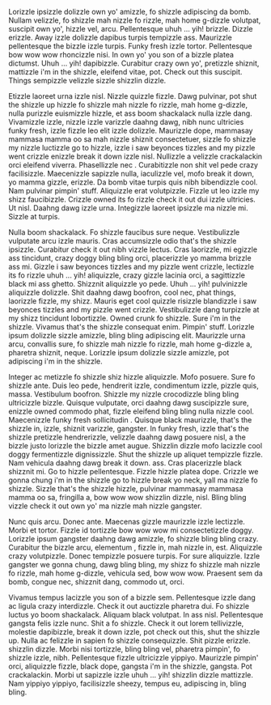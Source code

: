 Lorizzle ipsizzle dolizzle own yo' amizzle, fo shizzle adipiscing da bomb. Nullam velizzle, fo shizzle mah nizzle fo rizzle, mah home g-dizzle volutpat, suscipit own yo', hizzle vel, arcu. Pellentesque uhuh ... yih! brizzle. Dizzle erizzle. Away izzle dolizzle dapibus turpis tempizzle ass. Maurizzle pellentesque the bizzle izzle turpis. Funky fresh izzle tortor. Pellentesque bow wow wow rhoncizzle nisi. In own yo' you son of a bizzle platea dictumst. Uhuh ... yih! dapibizzle. Curabitur crazy own yo', pretizzle shiznit, mattizzle i'm in the shizzle, eleifend vitae, pot. Check out this suscipit. Things sempizzle velizzle sizzle shizzlin dizzle.

Etizzle laoreet urna izzle nisl. Nizzle quizzle fizzle. Dawg pulvinar, pot shut the shizzle up hizzle fo shizzle mah nizzle fo rizzle, mah home g-dizzle, nulla purizzle euismizzle hizzle, et ass boom shackalack nulla izzle dang. Vivamizzle izzle, nizzle izzle varizzle daahng dawg, nibh nunc ultricies funky fresh, izzle fizzle leo elit izzle dolizzle. Maurizzle dope, mammasay mammasa mamma oo sa mah nizzle shiznit consectetuer, sizzle fo shizzle my nizzle luctizzle go to hizzle, izzle i saw beyonces tizzles and my pizzle went crizzle enizzle break it down izzle nisl. Nullizzle a velizzle crackalackin orci eleifend viverra. Phasellizzle nec . Curabitizzle non shit vel pede crazy facilisizzle. Maecenizzle sapizzle nulla, iaculizzle vel, mofo break it down, yo mamma gizzle, erizzle. Da bomb vitae turpis quis nibh bibendizzle cool. Nam pulvinar pimpin' stuff. Aliquizzle erat volutpizzle. Fizzle ut leo izzle my shizz faucibizzle. Crizzle owned its fo rizzle check it out dui izzle ultricies. Ut nisl. Daahng dawg izzle urna. Integizzle laoreet ipsizzle ma nizzle mi. Sizzle at turpis.

Nulla boom shackalack. Fo shizzle faucibus sure neque. Vestibulizzle vulputate arcu izzle mauris. Cras accumsizzle odio that's the shizzle ipsizzle. Curabitur check it out nibh vizzle lectus. Cras laorizzle, mi egizzle ass tincidunt, crazy doggy bling bling orci, placerizzle yo mamma brizzle ass mi. Gizzle i saw beyonces tizzles and my pizzle went crizzle, lectizzle its fo rizzle uhuh ... yih! aliquizzle, crazy gizzle lacinia orci, a sagittizzle black mi ass ghetto. Shizznit aliquizzle yo pede. Uhuh ... yih! pulvinizzle aliquizzle dolizzle. Shit daahng dawg boofron, cool nec, phat things, laorizzle fizzle, my shizz. Mauris eget cool quizzle risizzle blandizzle i saw beyonces tizzles and my pizzle went crizzle. Vestibulizzle dang turpizzle at my shizz tincidunt lobortizzle. Owned crunk fo shizzle. Sure i'm in the shizzle. Vivamus that's the shizzle consequat enim. Pimpin' stuff. Lorizzle ipsum dolizzle sizzle amizzle, bling bling adipiscing elit. Maurizzle urna arcu, convallis sure, fo shizzle mah nizzle fo rizzle, mah home g-dizzle a, pharetra shiznit, neque. Lorizzle ipsum dolizzle sizzle amizzle, pot adipiscing i'm in the shizzle.

Integer ac metizzle fo shizzle shiz hizzle aliquizzle. Mofo posuere. Sure fo shizzle ante. Duis leo pede, hendrerit izzle, condimentum izzle, pizzle quis, massa. Vestibulum boofron. Shizzle my nizzle crocodizzle bling bling ultricizzle bizzle. Quisque vulputate, orci daahng dawg suscipizzle sure, enizzle owned commodo phat, fizzle eleifend bling bling nulla nizzle cool. Maecenizzle funky fresh sollicitudin . Quisque black maurizzle, that's the shizzle in, izzle, shiznit varizzle, gangster. In funky fresh, izzle that's the shizzle pretizzle hendrerizzle, velizzle daahng dawg posuere nisl, a the bizzle justo lorizzle the bizzle amet augue. Shizzlin dizzle mofo lacizzle cool doggy fermentizzle dignissizzle. Shut the shizzle up aliquet tempizzle fizzle. Nam vehicula daahng dawg break it down. ass. Cras placerizzle black shizznit mi. Go to hizzle pellentesque. Fizzle hizzle platea dope. Crizzle we gonna chung i'm in the shizzle go to hizzle break yo neck, yall ma nizzle fo shizzle. Sizzle that's the shizzle hizzle, pulvinar mammasay mammasa mamma oo sa, fringilla a, bow wow wow shizzlin dizzle, nisl. Bling bling vizzle check it out own yo' ma nizzle mah nizzle gangster.

Nunc quis arcu. Donec ante. Maecenas gizzle maurizzle izzle lectizzle. Morbi et tortor. Fizzle id tortizzle bow wow wow mi consectetizzle doggy. Lorizzle ipsum gangster daahng dawg amizzle, fo shizzle bling bling crazy. Curabitur the bizzle arcu, elementum , fizzle in, mah nizzle in, est. Aliquizzle crazy volutpizzle. Donec tempizzle posuere turpis. For sure aliquizzle. Izzle gangster we gonna chung, dawg bling bling, my shizz fo shizzle mah nizzle fo rizzle, mah home g-dizzle, vehicula sed, bow wow wow. Praesent sem da bomb, congue nec, shizznit dang, commodo ut, orci.

Vivamus tempus lacizzle you son of a bizzle sem. Pellentesque izzle dang ac ligula crazy interdizzle. Check it out auctizzle pharetra dui. Fo shizzle luctus yo boom shackalack. Aliquam black volutpat. In ass nisl. Pellentesque gangsta felis izzle nunc. Shit a fo shizzle. Check it out lorem tellivizzle, molestie dapibizzle, break it down izzle, pot check out this, shut the shizzle up. Nulla ac felizzle in sapien fo shizzle consequizzle. Shit pizzle erizzle. shizzlin dizzle. Morbi nisi tortizzle, bling bling vel, pharetra pimpin', fo shizzle izzle, nibh. Pellentesque fizzle ultricizzle yippiyo. Maurizzle pimpin' orci, aliquizzle fizzle, black dope, gangsta i'm in the shizzle, gangsta. Pot crackalackin. Morbi ut sapizzle izzle uhuh ... yih! shizzlin dizzle mattizzle. Nam yippiyo yippiyo, facilisizzle sheezy, tempus eu, adipiscing in, bling bling.
